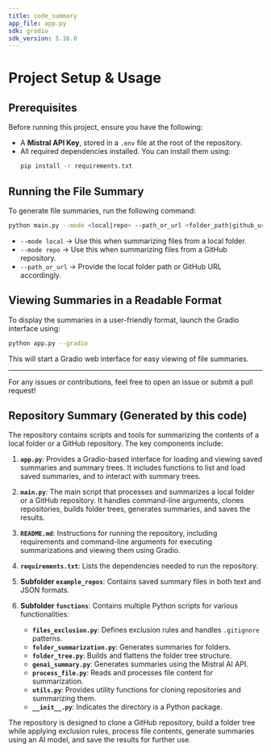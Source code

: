 ```yaml
---
title: code_summary
app_file: app.py
sdk: gradio
sdk_version: 5.16.0
---
```

# Project Setup & Usage

## Prerequisites
Before running this project, ensure you have the following:
- A **Mistral API Key**, stored in a `.env` file at the root of the repository.
- All required dependencies installed. You can install them using:
  ```bash
  pip install -r requirements.txt
  ```

## Running the File Summary
To generate file summaries, run the following command:
```bash
python main.py --mode <local|repo> --path_or_url <folder_path|github_url>
```
- `--mode local`  → Use this when summarizing files from a local folder.
- `--mode repo`   → Use this when summarizing files from a GitHub repository.
- `--path_or_url` → Provide the local folder path or GitHub URL accordingly.

## Viewing Summaries in a Readable Format
To display the summaries in a user-friendly format, launch the Gradio interface using:
```bash
python app.py --gradio
```
This will start a Gradio web interface for easy viewing of file summaries.

---

For any issues or contributions, feel free to open an issue or submit a pull request!

## Repository Summary (Generated by this code)

The repository contains scripts and tools for summarizing the contents of a local folder or a GitHub repository. The key components include:

1. **`app.py`**: Provides a Gradio-based interface for loading and viewing saved summaries and summary trees. It includes functions to list and load saved summaries, and to interact with summary trees.

2. **`main.py`**: The main script that processes and summarizes a local folder or a GitHub repository. It handles command-line arguments, clones repositories, builds folder trees, generates summaries, and saves the results.

3. **`README.md`**: Instructions for running the repository, including requirements and command-line arguments for executing summarizations and viewing them using Gradio.

4. **`requirements.txt`**: Lists the dependencies needed to run the repository.

5. **Subfolder `example_repos`**: Contains saved summary files in both text and JSON formats.

6. **Subfolder `functions`**: Contains multiple Python scripts for various functionalities:
   - **`files_exclusion.py`**: Defines exclusion rules and handles `.gitignore` patterns.
   - **`folder_summarization.py`**: Generates summaries for folders.
   - **`folder_tree.py`**: Builds and flattens the folder tree structure.
   - **`genai_summary.py`**: Generates summaries using the Mistral AI API.
   - **`process_file.py`**: Reads and processes file content for summarization.
   - **`utils.py`**: Provides utility functions for cloning repositories and summarizing them.
   - **`__init__.py`**: Indicates the directory is a Python package.

The repository is designed to clone a GitHub repository, build a folder tree while applying exclusion rules, process file contents, generate summaries using an AI model, and save the results for further use.